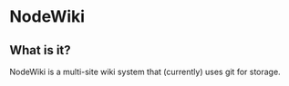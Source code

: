 NodeWiki
========

What is it?
-----------

NodeWiki is a multi-site wiki system that (currently) uses git for storage.

